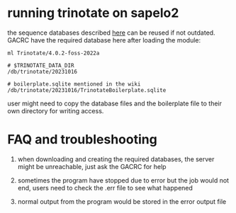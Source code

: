 # running trinotate on sapelo2 

the sequence databases described [here](https://github.com/Trinotate/Trinotate/wiki/Software-installation-and-data-required#2-sequence-databases-required) can be reused if not outdated. GACRC have the required database here after loading the module:

```
ml Trinotate/4.0.2-foss-2022a

# $TRINOTATE_DATA_DIR
/db/trinotate/20231016

# boilerplate.sqlite mentioned in the wiki
/db/trinotate/20231016/TrinotateBoilerplate.sqlite
```

user might need to copy the database files and the boilerplate file to their own directory for writing access.


# FAQ and troubleshooting

1. when downloading and creating the required databases, the server might be unreachable, just ask the GACRC for help

2. sometimes the program have stopped due to error but the job would not end, users need to check the .err file to see what happened

3. normal output from the program would be stored in the error output file
